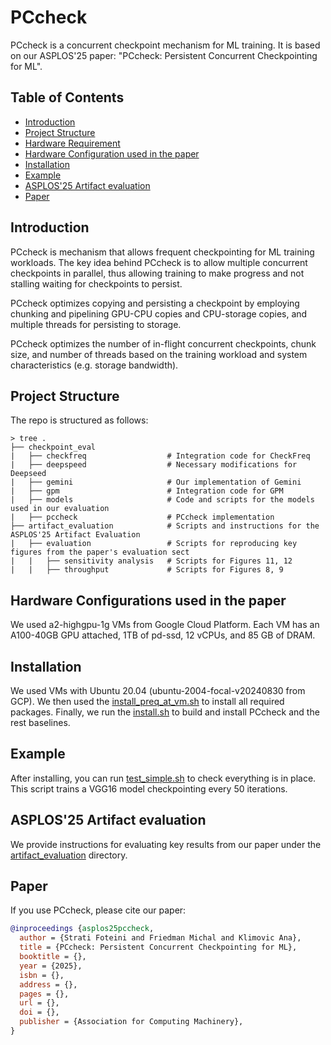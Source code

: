 # PCcheck

PCcheck is a concurrent checkpoint mechanism for ML training. It is based on our ASPLOS'25 paper: "PCcheck: Persistent Concurrent Checkpointing for ML".

## Table of Contents
- [Introduction](#introduction)
- [Project Structure](#project-structure)
- [Hardware Requirement](#hardware-requirement)
- [Hardware Configuration used in the paper](#hardware-configuration-used-in-the-paper)
- [Installation](#installation)
- [Example](#example)
- [ASPLOS'25 Artifact evaluation](#asplos25-artifact-evaluation)
- [Paper](#paper)

## Introduction

PCcheck is mechanism that allows frequent checkpointing for ML training workloads. The key idea behind PCcheck is to allow multiple concurrent checkpoints in parallel, thus allowing training to make progress and not stalling waiting for checkpoints to persist.

PCcheck optimizes copying and persisting a checkpoint by employing chunking and pipelining GPU-CPU copies and CPU-storage copies, and multiple threads for persisting to storage.

PCcheck optimizes the number of in-flight concurrent checkpoints, chunk size, and number of threads based on the training workload and system characteristics (e.g. storage bandwidth).

## Project Structure

The repo is structured as follows:

```
> tree .
├── checkpoint_eval
|   ├── checkfreq                  # Integration code for CheckFreq
|   ├── deepspeed                  # Necessary modifications for Deepseed
|   ├── gemini                     # Our implementation of Gemini
|   ├── gpm                        # Integration code for GPM
|   ├── models                     # Code and scripts for the models used in our evaluation
|   ├── pccheck                    # PCcheck implementation
├── artifact_evaluation            # Scripts and instructions for the ASPLOS'25 Artifact Evaluation
|   ├── evaluation                 # Scripts for reproducing key figures from the paper's evaluation sect
|   |   ├── sensitivity analysis   # Scripts for Figures 11, 12
|   |   ├── throughput             # Scripts for Figures 8, 9

```

## Hardware Configurations used in the paper

We used a2-highgpu-1g VMs from Google Cloud Platform. Each VM has an A100-40GB GPU attached, 1TB
of pd-ssd, 12 vCPUs, and 85 GB of DRAM.

## Installation

We used VMs with Ubuntu 20.04 (ubuntu-2004-focal-v20240830 from GCP).
We then used the [install_preq_at_vm.sh](install_preq_at_vm.sh) to install all required packages.
Finally, we run the [install.sh](install.sh) to build and install PCcheck and the rest baselines.

## Example

After installing, you can run [test_simple.sh](artifact_evaluation/test_simple.sh) to check everything is in place. This script trains a VGG16 model checkpointing every 50 iterations.

## ASPLOS'25 Artifact evaluation

We provide instructions for evaluating key results from our paper under the [artifact_evaluation](artifact_evaluation) directory.

## Paper

If you use PCcheck, please cite our paper:
```bibtex
@inproceedings {asplos25pccheck,
  author = {Strati Foteini and Friedman Michal and Klimovic Ana},
  title = {PCcheck: Persistent Concurrent Checkpointing for ML},
  booktitle = {},
  year = {2025},
  isbn = {},
  address = {},
  pages = {},
  url = {},
  doi = {},
  publisher = {Association for Computing Machinery},
}
```